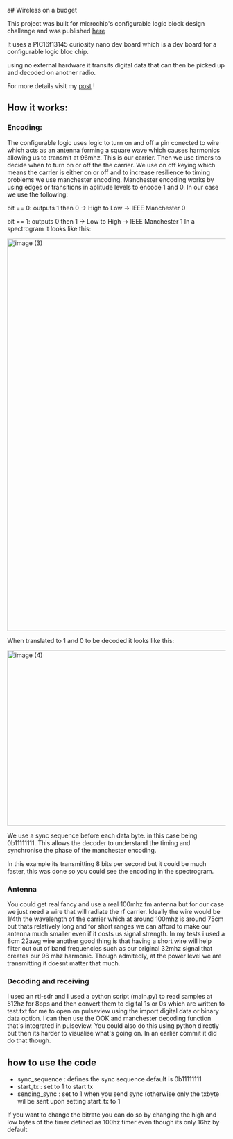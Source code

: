 a# Wireless on a budget

This project was built for microchip's configurable logic block design challenge and was published [here](https://maker.pro/configurable-logic-block/projects/wireless-on-a-budget)

It uses a PIC16f13145 curiosity nano dev board which is a dev board for a configurable logic bloc chip.

using no external hardware it transits digital data that can then be picked up and decoded on another radio.

For more details visit my [post](https://maker.pro/configurable-logic-block/projects/wireless-on-a-budget) !

## How it works:
### Encoding:
The configurable logic uses logic to turn on and off a pin conected to wire which acts as an antenna forming a square wave which causes harmonics allowing us to transmit at 96mhz. This is our carrier.
Then we use timers to decide when to turn on or off the the carrier. We use on off keying which means the carrier is either on or off and to increase resilience to timing problems we use manchester encoding.
Manchester encoding works by using edges or transitions in aplitude levels to encode 1 and 0. In our case we use the following:

bit == 0: outputs 1 then 0 → High to Low → IEEE Manchester 0

bit == 1: outputs 0 then 1 → Low to High → IEEE Manchester 1
In a spectrogram it looks like this:

<img width="851" height="904" alt="image (3)" src="https://github.com/user-attachments/assets/625f9570-cfd8-48d4-bd37-3add1084dfbd" />


When translated to 1 and 0 to be decoded it looks like this:

<img width="681" height="404" alt="image (4)" src="https://github.com/user-attachments/assets/a85b2402-9da8-44e2-98e0-8eae88ddfdf7" />

We use a sync sequence before each data byte. in this case being 0b11111111. This allows the decoder to understand the timing and synchronise the phase of the manchester encoding.

In this example its transmitting 8 bits per second but it could be much faster, this was done so you could see the encoding in the spectrogram.

### Antenna
You could get real fancy and use a real 100mhz fm antenna but for our case we just need a wire that will radiate the rf carrier.
Ideally the wire would be 1/4th the wavelength of the carrier which at around 100mhz is around 75cm but thats relatively long and for short ranges we can afford to make our antenna much smaller even if it costs us signal strength.
In my tests i used a 8cm 22awg wire another good thing is that having a short wire will help filter out out of band frequencies such as our original 32mhz signal that creates our 96 mhz harmonic. Though admitedly, at the power level we are transmitting it doesnt matter
that much.

### Decoding and receiving
I used an rtl-sdr and I used a python script (main.py) to read samples at 512hz for 8bps and then convert them to digital 1s or 0s which are written to test.txt for me to open on pulseview using the import digital data or binary data option.
I can then use the OOK and manchester decoding function that's integrated in pulseview. You could also do this using python directly but then its harder to visualise what's going on. In an earlier commit it did do that though.

## how to use the code
* sync_sequence : defines the sync sequence default is 0b11111111
* start_tx : set to 1 to start tx
* sending_sync : set to 1 when you send sync (otherwise only the txbyte wil be sent upon setting start_tx to 1

If you want to change the bitrate you can do so by changing the high and low bytes of the timer defined as 100hz timer even though its only 16hz by default

